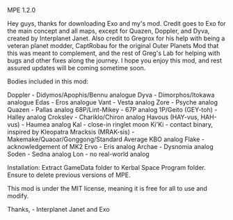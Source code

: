 MPE 1.2.0

Hey guys, thanks for downloading Exo and my's mod. Credit goes to Exo for the main concept and all maps, except for Quazen, Doppler, and Dyva, created by Interplanet Janet. Also credit to Gregrox for his help with being a veteran planet modder, CaptRobau for the original Outer Planets Mod that this was meant to complement, and the rest of Greg's Lab for helping with bugs and other fixes along the journey. I hope you enjoy this mod, and rest assured updates will be coming sometime soon.

Bodies included in this mod:

Doppler - Didymos/Apophis/Bennu analogue
	Dyva - Dimorphos/Itokawa analogue
Edas - Eros analogue
Vant - Vesta analog
Zore - Psyche analog
Quazen - Pallas analog
68P/Lint-Mikey - 67P analog
1P/Geito (GEY-toh) - Halley analog
Crokslev - Chariklo/Chiron analog
Havous (HAY-vus, HAH-vus) - Haumea analog
	Kal - close-in ringlet moon
	Ki'Ki - contact binary, inspired by Kleopatra
Mracksis (MRAK-sis) - Makemake/Quaoar/Gonggong/Standard Average KBO analog
	Flake - acknowledgement of MK2
Ervo - Eris analog
	Archae - Dysnomia analog
Soden - Sedna analog
	Lon - no real-world analog

Installation: Extract GameData folder to Kerbal Space Program folder. Ensure to delete previous versions of MPE.

This mod is under the MIT license, meaning it is free for all to use and modify.

Thanks,
	- Interplanet Janet and Exo
